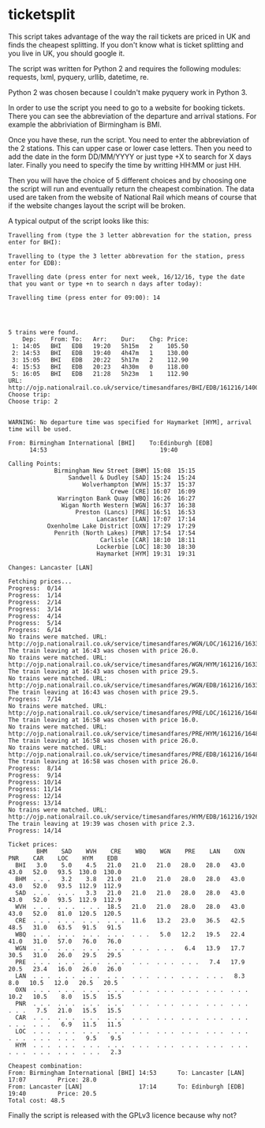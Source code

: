 # ticketsplit

This script takes advantage of the way the rail tickets are priced in UK and finds the cheapest splitting. If you don't know what is ticket splitting and you live in UK, you should google it.

The script was written for Python 2 and requires the following modules: requests, lxml, pyquery, urllib, datetime, re.

Python 2 was chosen because I couldn't make pyquery work in Python 3.

In order to use the script you need to go to a website for booking tickets. There you can see the abbreviation of the departure and arrival stations. For example the abbriviation of Birmingham is BMI.

Once you have these, run the script. You need to enter the abbreviation of the 2 stations. This can upper case or lower case letters. Then you need to add the date in the form DD/MM/YYYY or just type +X to search for X days later. Finally you need to specify the time by writting HH:MM or just HH.

Then you will have the choice of 5 different choices and by choosing one the script will run and eventually return the cheapest combination. The data used are taken from the website of National Rail which means of course that if the website changes layout the script will be broken.


A typical output of the script looks like this:


```
Travelling from (type the 3 letter abbrevation for the station, press enter for BHI): 

Travelling to (type the 3 letter abbrevation for the station, press enter for EDB): 

Travelling date (press enter for next week, 16/12/16, type the date that you want or type +n to search n days after today):

Travelling time (press enter for 09:00): 14




5 trains were found.
    Dep:    From: To:   Arr:    Dur:    Chg: Price: 
 1: 14:05   BHI   EDB   19:20   5h15m   2    105.50
 2: 14:53   BHI   EDB   19:40   4h47m   1    130.00
 3: 15:05   BHI   EDB   20:22   5h17m   2    112.90
 4: 15:53   BHI   EDB   20:23   4h30m   0    118.00
 5: 16:05   BHI   EDB   21:28   5h23m   1    112.90
URL: http://ojp.nationalrail.co.uk/service/timesandfares/BHI/EDB/161216/1400/dep
Choose trip: 
Choose trip: 2


WARNING: No departure time was specified for Haymarket [HYM], arrival time will be used.

From: Birmingham International [BHI]    To:Edinburgh [EDB]
      14:53                                19:40                         

Calling Points:
             Birmingham New Street [BHM] 15:08  15:15
                 Sandwell & Dudley [SAD] 15:24  15:24
                     Wolverhampton [WVH] 15:37  15:37
                             Crewe [CRE] 16:07  16:09                                                                                                                        
              Warrington Bank Quay [WBQ] 16:26  16:27                                                                                                                        
               Wigan North Western [WGN] 16:37  16:38
                   Preston (Lancs) [PRE] 16:51  16:53
                         Lancaster [LAN] 17:07  17:14
           Oxenholme Lake District [OXN] 17:29  17:29
             Penrith (North Lakes) [PNR] 17:54  17:54
                          Carlisle [CAR] 18:10  18:11
                         Lockerbie [LOC] 18:30  18:30
                         Haymarket [HYM] 19:31  19:31

Changes: Lancaster [LAN]

Fetching prices...
Progress:  0/14
Progress:  1/14
Progress:  2/14
Progress:  3/14
Progress:  4/14
Progress:  5/14
Progress:  6/14
No trains were matched. URL: http://ojp.nationalrail.co.uk/service/timesandfares/WGN/LOC/161216/1633/dep
The train leaving at 16:43 was chosen with price 26.0.
No trains were matched. URL: http://ojp.nationalrail.co.uk/service/timesandfares/WGN/HYM/161216/1633/dep
The train leaving at 16:43 was chosen with price 29.5.
No trains were matched. URL: http://ojp.nationalrail.co.uk/service/timesandfares/WGN/EDB/161216/1633/dep
The train leaving at 16:43 was chosen with price 29.5.
Progress:  7/14
No trains were matched. URL: http://ojp.nationalrail.co.uk/service/timesandfares/PRE/LOC/161216/1648/dep
The train leaving at 16:58 was chosen with price 16.0.
No trains were matched. URL: http://ojp.nationalrail.co.uk/service/timesandfares/PRE/HYM/161216/1648/dep
The train leaving at 16:58 was chosen with price 26.0.
No trains were matched. URL: http://ojp.nationalrail.co.uk/service/timesandfares/PRE/EDB/161216/1648/dep
The train leaving at 16:58 was chosen with price 26.0.
Progress:  8/14
Progress:  9/14
Progress: 10/14
Progress: 11/14
Progress: 12/14
Progress: 13/14
No trains were matched. URL: http://ojp.nationalrail.co.uk/service/timesandfares/HYM/EDB/161216/1926/dep
The train leaving at 19:39 was chosen with price 2.3.
Progress: 14/14

Ticket prices:
        BHM    SAD    WVH    CRE    WBQ    WGN    PRE    LAN    OXN    PNR    CAR    LOC    HYM    EDB  
  BHI   3.0    5.0    4.5   21.0   21.0   21.0   28.0   28.0   43.0   43.0   52.0   93.5  130.0  130.0  
  BHM  . . .   3.2    3.8   21.0   21.0   21.0   28.0   28.0   43.0   43.0   52.0   93.5  112.9  112.9  
  SAD  . . .  . . .   3.3   21.0   21.0   21.0   28.0   28.0   43.0   43.0   52.0   93.5  112.9  112.9  
  WVH  . . .  . . .  . . .  18.5   21.0   21.0   28.0   28.0   43.0   43.0   52.0   81.0  120.5  120.5  
  CRE  . . .  . . .  . . .  . . .  11.6   13.2   23.0   36.5   42.5   48.5   31.0   63.5   91.5   91.5  
  WBQ  . . .  . . .  . . .  . . .  . . .   5.0   12.2   19.5   22.4   41.0   31.0   57.0   76.0   76.0  
  WGN  . . .  . . .  . . .  . . .  . . .  . . .   6.4   13.9   17.7   30.5   31.0   26.0   29.5   29.5  
  PRE  . . .  . . .  . . .  . . .  . . .  . . .  . . .   7.4   17.9   20.5   23.4   16.0   26.0   26.0  
  LAN  . . .  . . .  . . .  . . .  . . .  . . .  . . .  . . .   8.3    8.0   10.5   12.0   20.5   20.5  
  OXN  . . .  . . .  . . .  . . .  . . .  . . .  . . .  . . .  . . .  10.2   10.5    8.0   15.5   15.5  
  PNR  . . .  . . .  . . .  . . .  . . .  . . .  . . .  . . .  . . .  . . .   7.5   21.0   15.5   15.5  
  CAR  . . .  . . .  . . .  . . .  . . .  . . .  . . .  . . .  . . .  . . .  . . .   6.9   11.5   11.5  
  LOC  . . .  . . .  . . .  . . .  . . .  . . .  . . .  . . .  . . .  . . .  . . .  . . .   9.5    9.5  
  HYM  . . .  . . .  . . .  . . .  . . .  . . .  . . .  . . .  . . .  . . .  . . .  . . .  . . .   2.3  

Cheapest combination:
From: Birmingham International [BHI] 14:53      To: Lancaster [LAN]               17:07         Price: 28.0
From: Lancaster [LAN]                17:14      To: Edinburgh [EDB]               19:40         Price: 20.5
Total cost: 48.5
```


Finally the script is released with the GPLv3 licence because why not?

